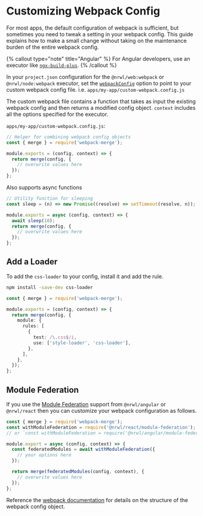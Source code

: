 # Customizing Webpack Config

For most apps, the default configuration of webpack is sufficient, but sometimes you need to tweak a setting in your
webpack config. This guide explains how to make a small change without taking on the maintenance burden of the entire
webpack config.

{% callout type="note" title="Angular" %}
For Angular developers, use an executor like [`ngx-build-plus`](https://github.com/manfredsteyer/ngx-build-plus).
{% /callout %}

In your `project.json` configuration for the `@nrwl/web:webpack` or `@nrwl/node:webpack` executor, set
the [`webpackConfig`](/packages/web/executors/webpack) option to point to your custom webpack config file.
i.e. `apps/my-app/custom-webpack.config.js`

The custom webpack file contains a function that takes as input the existing webpack config and then returns a modified
config object. `context` includes all the options specified for the executor.

`apps/my-app/custom-webpack.config.js`:

```typescript
// Helper for combining webpack config objects
const { merge } = require('webpack-merge');

module.exports = (config, context) => {
  return merge(config, {
    // overwrite values here
  });
};
```

Also supports async functions

```typescript
// Utility function for sleeping
const sleep = (n) => new Promise((resolve) => setTimeout(resolve, n));

module.exports = async (config, context) => {
  await sleep(10);
  return merge(config, {
    // overwrite values here
  });
};
```

## Add a Loader

To add the `css-loader` to your config, install it and add the rule.

```bash
npm install -save-dev css-loader
```

```typescript
const { merge } = require('webpack-merge');

module.exports = (config, context) => {
  return merge(config, {
    module: {
      rules: [
        {
          test: /\.css$/i,
          use: ['style-loader', 'css-loader'],
        },
      ],
    },
  });
};
```

## Module Federation

If you use the [Module Federation](/module-federation/faster-builds) support from `@nrwl/angular` or `@nrwl/react` then
you can customize your webpack configuration as follows.

```typescript
const { merge } = require('webpack-merge');
const withModuleFederation = require('@nrwl/react/module-federation');
// or `const withModuleFederation = require('@nrwl/angular/module-federation');`

module.export = async (config, context) => {
  const federatedModules = await withModuleFederation({
    // your options here
  });

  return merge(federatedModules(config, context), {
    // overwrite values here
  });
};
```

Reference the [webpack documentation](https://webpack.js.org/configuration/) for details on the structure of the webpack
config object.
